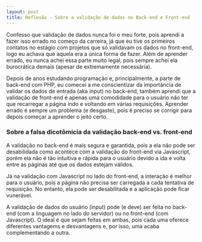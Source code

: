```yaml
---
layout: post
title: Reflexão - Sobre a validação de dados no Back-end e Front-end
---
```


Confesso que validação de dados nunca foi o meu forte, pois aprendi a fazer isso errado no começo da carreira, já que eu tive os primeiros contatos no estágio com projetos que só validavam os dados no front-end, logo eu achava que aquela era a única forma de fazer. Além de aprender errado, eu nunca achei essa parte muito legal, pois sempre achei ela burocrática demais (apesar de extremamente necessária).

Depois de anos estudando programação e, principalmente, a parte de back-end com PHP, eu comecei a me conscientizar da importância de validar os dados de entrada (aka input) no back-end, também aprendi que a validação de front-end é apenas uma comodidade para o usuário não ter que recarregar a página indo e voltando em várias requisições. Aprender errado é sempre um problema (e desgaste), pois é preciso se corrigir para depois começar a aprender o jeito certo.

### Sobre a falsa dicotômicia da validação back-end vs. front-end

A validação no back-end é mais segura e garantida, pois a ela não pode ser desabilidada como acontece com a validação do front-end via Javascript, porém ela não é tão intuitiva e rápida para o usuário devido a ida e volta entre as páginas até que os dados estejam válidos.

Já na validação com Javascript no lado do front-end, a interação é melhor para o usuário, pois a página não precisa ser carregada a cada tentativa de requisição. No entanto, ela pode ser desabilitada e a aplicação pode ficar vunerável.

A validação de dados do usuário (input) pode (e deve) ser feita no back-end (com a linguagem no lado do servidor) ou no front-end (com Javascript). O ideal é que sejam feitas em ambas, pois cada uma oferece diferentes vantagems e desvantagens e, por isso, uma acaba complementando a outra.
